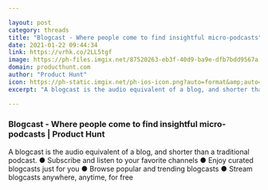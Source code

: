 ```yaml
---

layout: post
category: threads
title: "Blogcast - Where people come to find insightful micro-podcasts"
date: 2021-01-22 09:44:34
link: https://vrhk.co/2LL5tgf
image: https://ph-files.imgix.net/87520263-eb3f-40d9-ba9e-dfb7bdd9567a.png?auto=format&fit=crop&frame=1&h=512&w=1024
domain: producthunt.com
author: "Product Hunt"
icon: https://ph-static.imgix.net/ph-ios-icon.png?auto=format&amp;auto=compress
excerpt: "A blogcast is the audio equivalent of a blog, and shorter than a traditional podcast. ● Subscribe and listen to your favorite channels ● Enjoy curated blogcasts just for you ● Browse popular and trending blogcasts ● Stream blogcasts anywhere, anytime, for free"

---
```


### Blogcast - Where people come to find insightful micro-podcasts | Product Hunt

A blogcast is the audio equivalent of a blog, and shorter than a traditional podcast. ● Subscribe and listen to your favorite channels ● Enjoy curated blogcasts just for you ● Browse popular and trending blogcasts ● Stream blogcasts anywhere, anytime, for free